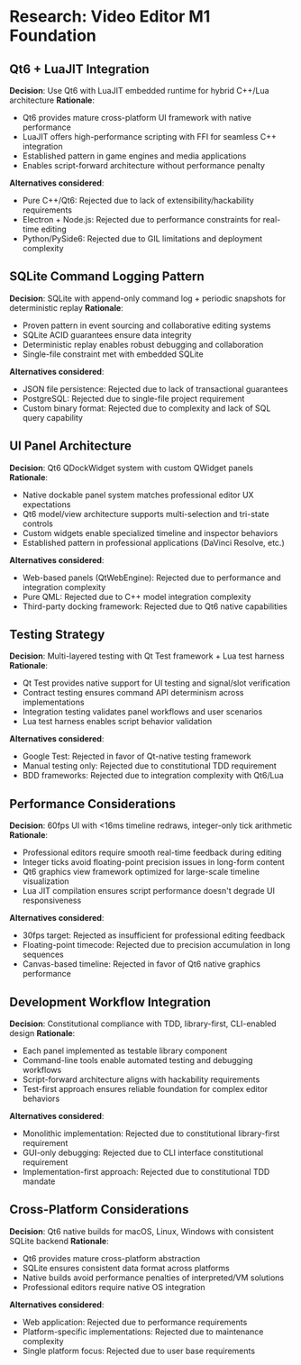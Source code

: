 # Research: Video Editor M1 Foundation

## Qt6 + LuaJIT Integration

**Decision**: Use Qt6 with LuaJIT embedded runtime for hybrid C++/Lua architecture
**Rationale**: 
- Qt6 provides mature cross-platform UI framework with native performance
- LuaJIT offers high-performance scripting with FFI for seamless C++ integration
- Established pattern in game engines and media applications
- Enables script-forward architecture without performance penalty

**Alternatives considered**:
- Pure C++/Qt6: Rejected due to lack of extensibility/hackability requirements
- Electron + Node.js: Rejected due to performance constraints for real-time editing
- Python/PySide6: Rejected due to GIL limitations and deployment complexity

## SQLite Command Logging Pattern

**Decision**: SQLite with append-only command log + periodic snapshots for deterministic replay
**Rationale**:
- Proven pattern in event sourcing and collaborative editing systems
- SQLite ACID guarantees ensure data integrity
- Deterministic replay enables robust debugging and collaboration
- Single-file constraint met with embedded SQLite

**Alternatives considered**:
- JSON file persistence: Rejected due to lack of transactional guarantees
- PostgreSQL: Rejected due to single-file project requirement
- Custom binary format: Rejected due to complexity and lack of SQL query capability

## UI Panel Architecture

**Decision**: Qt6 QDockWidget system with custom QWidget panels
**Rationale**:
- Native dockable panel system matches professional editor UX expectations
- Qt6 model/view architecture supports multi-selection and tri-state controls
- Custom widgets enable specialized timeline and inspector behaviors
- Established pattern in professional applications (DaVinci Resolve, etc.)

**Alternatives considered**:
- Web-based panels (QtWebEngine): Rejected due to performance and integration complexity
- Pure QML: Rejected due to C++ model integration complexity
- Third-party docking framework: Rejected due to Qt6 native capabilities

## Testing Strategy

**Decision**: Multi-layered testing with Qt Test framework + Lua test harness
**Rationale**:
- Qt Test provides native support for UI testing and signal/slot verification
- Contract testing ensures command API determinism across implementations
- Integration testing validates panel workflows and user scenarios
- Lua test harness enables script behavior validation

**Alternatives considered**:
- Google Test: Rejected in favor of Qt-native testing framework
- Manual testing only: Rejected due to constitutional TDD requirement
- BDD frameworks: Rejected due to integration complexity with Qt6/Lua

## Performance Considerations

**Decision**: 60fps UI with <16ms timeline redraws, integer-only tick arithmetic
**Rationale**:
- Professional editors require smooth real-time feedback during editing
- Integer ticks avoid floating-point precision issues in long-form content
- Qt6 graphics view framework optimized for large-scale timeline visualization
- Lua JIT compilation ensures script performance doesn't degrade UI responsiveness

**Alternatives considered**:
- 30fps target: Rejected as insufficient for professional editing feedback
- Floating-point timecode: Rejected due to precision accumulation in long sequences
- Canvas-based timeline: Rejected in favor of Qt6 native graphics performance

## Development Workflow Integration

**Decision**: Constitutional compliance with TDD, library-first, CLI-enabled design
**Rationale**:
- Each panel implemented as testable library component
- Command-line tools enable automated testing and debugging workflows
- Script-forward architecture aligns with hackability requirements
- Test-first approach ensures reliable foundation for complex editor behaviors

**Alternatives considered**:
- Monolithic implementation: Rejected due to constitutional library-first requirement
- GUI-only debugging: Rejected due to CLI interface constitutional requirement
- Implementation-first approach: Rejected due to constitutional TDD mandate

## Cross-Platform Considerations

**Decision**: Qt6 native builds for macOS, Linux, Windows with consistent SQLite backend
**Rationale**:
- Qt6 provides mature cross-platform abstraction
- SQLite ensures consistent data format across platforms  
- Native builds avoid performance penalties of interpreted/VM solutions
- Professional editors require native OS integration

**Alternatives considered**:
- Web application: Rejected due to performance requirements
- Platform-specific implementations: Rejected due to maintenance complexity
- Single platform focus: Rejected due to user base requirements